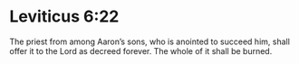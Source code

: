 # Leviticus 6:22

The priest from among Aaron’s sons, who is anointed to succeed him, shall offer it to the Lord as decreed forever. The whole of it shall be burned.
